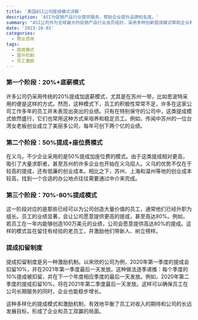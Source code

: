 ```yaml
---
title: '美国ASI公司提成模式详解'
description: 'ASI为促销产品行业提供服务，帮助企业提升品牌知名度。'
summary: "ASI公司作为全球最大的促销产品行业会员组织，采用多种创新提成模式帮助企业和员工实现双赢。本文详细介绍了三种主要的提成模式以及提成扣留制度，帮助您更好地了解如何激励员工并提升业绩。"
date: '2023-10-03'
categories:
  - 商业咨询
tags:
  - 提成模式
  - 晋升机制
  - 员工激励
---
```


### 第一个阶段：20%+底薪模式

许多公司仍采用传统的20%提成加底薪模式，尤其是在苏州一带，比如思波特采用的便是这样的方式。然而，这种模式下，员工的积极性常常不足，许多在这家公司工作多年的员工并未表现出突出的业绩。只有在特别保守的公司中，这类提成模式依然盛行，它们也常用这种方式来培养和稳定员工。例如，传闻中苏州的一位台湾女老板创业成立了美丽多公司，每年可创下两个亿的业绩。

### 第二个阶段：50%提成+座位费模式

在义乌，不少企业采用的是50%提成加座位费的模式。由于这类提成相对更高，吸引了大量求职者，甚至苏州的许多企业也开始在义乌招人。义乌的优势不仅在于较高的提成，还有低廉的创业成本。相比之下，苏州、上海和温州等地的创业成本较高，找到一个合适的办公地点往往需要通过中介来完成。

### 第三个阶段：70%-80%提成模式

这一阶段对应的是那些已经可以为公司创造大量价值的员工，通常他们已经升职为组长。员工的业绩显著，会让公司愿意提供更高的提成，甚至高达80%。例如，若员工在一年内能够创造100万美元的业绩，公司会愿意提供高达80%的提成。这样的模式旨在留住有经验的老员工，并激励他们带新人、树立榜样。

### 提成扣留制度

提成扣留制度是另一种激励机制。以宋欣的公司为例，2020年第一季度的提成会扣留10%，并在2021年第一季度最后一天发放。这种做法逐季递推：每个季度的10%提成被扣留，并在下一个年度相应季度的最后一天发放。例如，2020年第二季度的提成扣留10%，将在2021年第二季度最后一天发放。这样可以确保员工在公司长期服务的同时，企业也能稳步增长。

这种多样化的提成模式和激励机制，有效地平衡了员工对收入的期待和公司的长远发展目标，形成了企业和员工双赢的局面。
